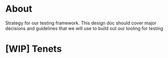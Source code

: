 # About

Strategy for our testing framework. This design doc should cover major decisions and guidelines that we will use to build out our tooling for testing

# [WIP] Tenets